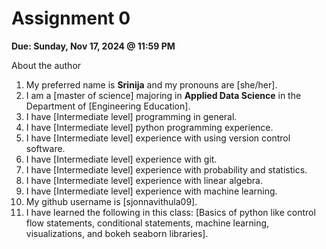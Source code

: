 # Assignment 0

**Due: Sunday, Nov 17, 2024 @ 11:59 PM**

About the author

1. My preferred name is **Srinija** and my pronouns are [she/her].
2. I am a [master of science] majoring in **Applied Data Science** in the Department of [Engineering Education].
3. I have [Intermediate level] programming in general.
4. I have [Intermediate level] python programming experience.
5. I have [Intermediate level] experience with using version control software.
6. I have [Intermediate level] experience with git.
7. I have [Intermediate level] experience with probability and statistics.
8. I have [Intermediate level] experience with linear algebra.
9. I have [Intermediate level] experience with machine learning.
10. My github username is [sjonnavithula09].
11. I have learned the following in this class: [Basics of python like control flow statements, conditional statements, machine learning, visualizations, and bokeh seaborn libraries].
